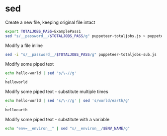 # sed

Create a new file, keeping original file intact

```sh
export TOTALJOBS_PASS=ExamplePass1
sed "s/__password__/$TOTALJOBS_PASS/g" puppeteer-totaljobs.js > puppeteer-totaljobs-sub.js
```

Modify a file inline

```sh
sed -i "s/__password__/$TOTALJOBS_PASS/g" puppeteer-totaljobs-sub.js
```

Modify some piped text

```sh
echo hello-world | sed 's/\-//g'
.
helloworld
```

Modify some piped text - substitute multiple times

```sh
echo hello-world | sed 's/\-//g' | sed 's/world/earth/g'
.
helloearth
```

Modify some piped text - substitute with a variable

```sh
echo "env=__environ__" | sed "s/__environ__/$ENV_NAME/g"
```
